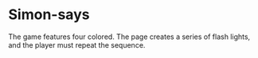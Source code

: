 # Simon-says
The game features four colored. The page creates a series of flash lights, and the player must repeat the sequence.

